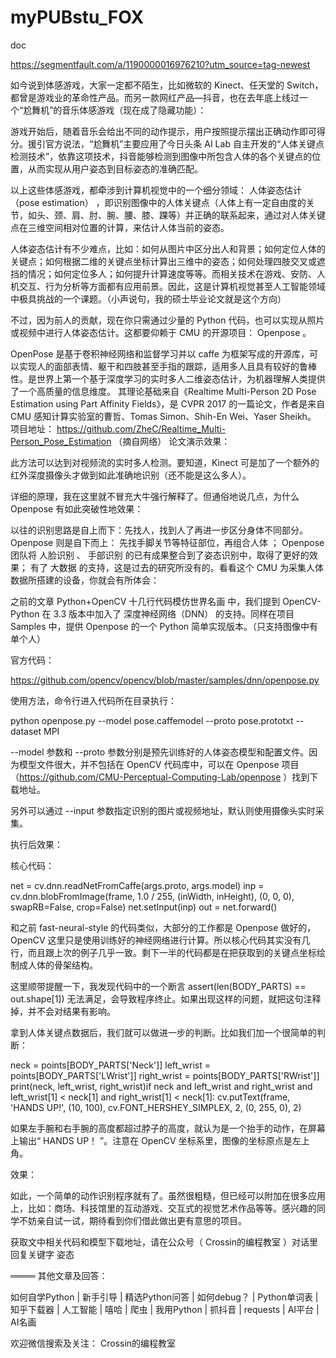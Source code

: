 # myPUBstu_FOX
doc

https://segmentfault.com/a/1190000016976210?utm_source=tag-newest 

如今说到体感游戏，大家一定都不陌生，比如微软的 Kinect、任天堂的 Switch，都曾是游戏业的革命性产品。而另一款网红产品—抖音，也在去年底上线过一个“尬舞机”的音乐体感游戏（现在成了隐藏功能）：



游戏开始后，随着音乐会给出不同的动作提示，用户按照提示摆出正确动作即可得分。援引官方说法，“尬舞机”主要应用了今日头条 AI Lab 自主开发的“人体关键点检测技术”，依靠这项技术，抖音能够检测到图像中所包含人体的各个关键点的位置，从而实现从用户姿态到目标姿态的准确匹配。

以上这些体感游戏，都牵涉到计算机视觉中的一个细分领域： 人体姿态估计（pose estimation） ，即识别图像中的人体关键点（人体上有一定自由度的关节，如头、颈、肩、肘、腕、腰、膝、踝等）并正确的联系起来，通过对人体关键点在三维空间相对位置的计算，来估计人体当前的姿态。

人体姿态估计有不少难点，比如：如何从图片中区分出人和背景；如何定位人体的关键点；如何根据二维的关键点坐标计算出三维中的姿态；如何处理四肢交叉或遮挡的情况；如何定位多人；如何提升计算速度等等。而相关技术在游戏、安防、人机交互、行为分析等方面都有应用前景。因此，这是计算机视觉甚至人工智能领域中极具挑战的一个课题。（小声说句，我的硕士毕业论文就是这个方向）

不过，因为前人的贡献，现在你只需通过少量的 Python 代码，也可以实现从照片或视频中进行人体姿态估计。这都要仰赖于 CMU 的开源项目： Openpose 。

OpenPose 是基于卷积神经网络和监督学习并以 caffe 为框架写成的开源库，可以实现人的面部表情、躯干和四肢甚至手指的跟踪，适用多人且具有较好的鲁棒性。是世界上第一个基于深度学习的实时多人二维姿态估计，为机器理解人类提供了一个高质量的信息维度。 
其理论基础来自《Realtime Multi-Person 2D Pose Estimation using Part Affinity Fields》，是 CVPR 2017 的一篇论文，作者是来自 CMU 感知计算实验室的曹哲、Tomas Simon、Shih-En Wei、Yaser Sheikh。 
项目地址： https://github.com/ZheC/Realtime_Multi-Person_Pose_Estimation 
（摘自网络）
论文演示效果：



此方法可以达到对视频流的实时多人检测。要知道，Kinect 可是加了一个额外的红外深度摄像头才做到如此准确地识别（还不能是这么多人）。

详细的原理，我在这里就不冒充大牛强行解释了。但通俗地说几点，为什么 Openpose 有如此突破性地效果：

以往的识别思路是自上而下：先找人，找到人了再进一步区分身体不同部分。Openpose 则是自下而上： 先找手脚关节等特征部位，再组合人体 ；
Openpose 团队将 人脸识别 、 手部识别 的已有成果整合到了姿态识别中，取得了更好的效果；
有了 大数据 的支持，这是过去的研究所没有的。看看这个 CMU 为采集人体数据所搭建的设备，你就会有所体会：



之前的文章 Python+OpenCV 十几行代码模仿世界名画 中，我们提到 OpenCV-Python 在 3.3 版本中加入了 深度神经网络（DNN） 的支持。同样在项目 Samples 中，提供 Openpose 的一个 Python 简单实现版本。（只支持图像中有单个人）

官方代码：

https://github.com/opencv/opencv/blob/master/samples/dnn/openpose.py

使用方法，命令行进入代码所在目录执行：



python openpose.py --model pose.caffemodel --proto pose.prototxt --dataset MPI

--model 参数和 --proto 参数分别是预先训练好的人体姿态模型和配置文件。因为模型文件很大，并不包括在 OpenCV 代码库中，可以在 Openpose 项目（https://github.com/CMU-Perceptual-Computing-Lab/openpose ）找到下载地址。

另外可以通过 --input 参数指定识别的图片或视频地址，默认则使用摄像头实时采集。

执行后效果：




核心代码：



net = cv.dnn.readNetFromCaffe(args.proto, args.model)
inp = cv.dnn.blobFromImage(frame, 1.0 / 255, (inWidth, inHeight), (0, 0, 0), swapRB=False, crop=False)
net.setInput(inp)
out = net.forward()

和之前 fast-neural-style 的代码类似，大部分的工作都是 Openpose 做好的，OpenCV 这里只是使用训练好的神经网络进行计算。所以核心代码其实没有几行，而且跟上次的例子几乎一致。剩下一半的代码都是在把获取到的关键点坐标绘制成人体的骨架结构。

这里顺带提醒一下，我发现代码中的一个断言 assert(len(BODY_PARTS) == out.shape[1]) 无法满足，会导致程序终止。如果出现这样的问题，就把这句注释掉，并不会对结果有影响。

拿到人体关键点数据后，我们就可以做进一步的判断。比如我们加一个很简单的判断：



neck = points[BODY_PARTS['Neck']]
left_wrist = points[BODY_PARTS['LWrist']]
right_wrist = points[BODY_PARTS['RWrist']]
print(neck, left_wrist, right_wrist)if neck and left_wrist and right_wrist and left_wrist[1] < neck[1] and right_wrist[1] < neck[1]:
    cv.putText(frame, 'HANDS UP!', (10, 100), cv.FONT_HERSHEY_SIMPLEX, 2, (0, 255, 0), 2)

如果左手腕和右手腕的高度都超过脖子的高度，就认为是一个抬手的动作，在屏幕上输出“ HANDS UP！ ”。注意在 OpenCV 坐标系里，图像的坐标原点是左上角。

效果：



如此，一个简单的动作识别程序就有了。虽然很粗糙，但已经可以附加在很多应用上，比如：商场、科技馆里的互动游戏、交互式的视觉艺术作品等等。感兴趣的同学不妨亲自试一试，期待看到你们借此做出更有意思的项目。

获取文中相关代码和模型下载地址，请在公众号（ Crossin的编程教室 ）对话里回复关键字 姿态

════ 
其他文章及回答：

如何自学Python | 新手引导 | 精选Python问答 | 如何debug？ | Python单词表 | 知乎下载器 | 人工智能 | 嘻哈 | 爬虫 | 我用Python | 抓抖音 | requests | AI平台 | AI名画

欢迎微信搜索及关注： Crossin的编程教室

